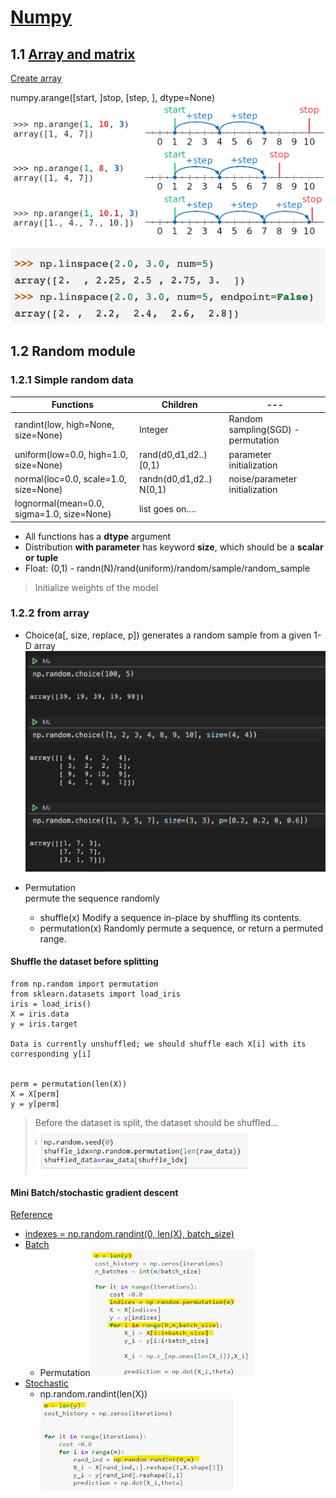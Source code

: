 # [Numpy](https://programming.vip/docs/numpy-a-common-module-in-python.html)
## 1.1 [Array and matrix](https://www.xspdf.com/resolution/51708476.html)
[Create array](https://numpy.org/doc/stable/reference/routines.array-creation.html)

numpy.arange([start, ]stop, [step, ], dtype=None)
![picture 4](../../images/917dd3e05fb2428fc230253841c5367b7e146fe6b39ba829e55c16887b77c6ae.png)  

![picture 5](../../images/81033bc705a184efb28c53d5c09fa029ed272503788bf27ebe12062bda8b4d51.png) 

                  
## 1.2 Random module

### 1.2.1 Simple random data

| Functions  |Children   |  ---|
|---|---|---|
| randint(low, high=None, size=None)  | Integer  | Random sampling(SGD) - permutation|
| uniform(low=0.0, high=1.0, size=None)  | rand(d0,d1,d2..) [0,1) |parameter initialization |
| normal(loc=0.0, scale=1.0, size=None)  | randn(d0,d1,d2..) N(0,1)|noise/parameter initialization  |
| lognormal(mean=0.0, sigma=1.0, size=None)  | list goes on....  | |

- All functions has a **dtype** argument
- Distribution **with parameter** has keyword **size**, which should be a **scalar or tuple**
- Float: (0,1) - randn(N)/rand(uniform)/random/sample/random_sample

> Initialize weights of the model
>


### 1.2.2 from array

- Choice(a[, size, replace, p])
generates a random sample from a given 1-D array
![](.Numpy_images/242fe5f7.png)

- Permutation  
permute the sequence randomly
  - shuffle(x)	Modify a sequence in-place by shuffling its contents.
  - permutation(x)	Randomly permute a sequence, or return a permuted range.  

#### Shuffle the dataset before splitting
``` { .python }
from np.random import permutation
from sklearn.datasets import load_iris
iris = load_iris()
X = iris.data
y = iris.target

Data is currently unshuffled; we should shuffle each X[i] with its corresponding y[i]


perm = permutation(len(X))
X = X[perm]
y = y[perm]
```
> Before the dataset is split, the dataset should be shuffled... 
![](.Numpy_images/553e3d02.png)


#### Mini Batch/stochastic gradient descent
[Reference](https://jcboyd.github.io/assets/lsml2018/stochastic_gradient_descent.html)
- [indexes = np.random.randint(0, len(X), batch_size)](https://github.com/arseniyturin/sgd-from-scratch)
- [Batch](https://towardsdatascience.com/gradient-descent-in-python-a0d07285742f)
  - Permutation![](.Numpy_images/375b8376.png)
- [Stochastic](https://towardsdatascience.com/gradient-descent-in-python-a0d07285742f)
  - np.random.randint(len(X))![](.Numpy_images/e346d683.png)
  

